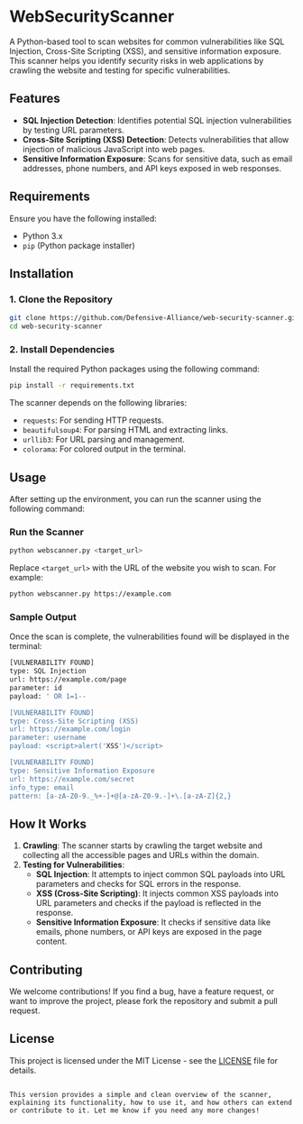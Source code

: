 # WebSecurityScanner

A Python-based tool to scan websites for common vulnerabilities like SQL Injection, Cross-Site Scripting (XSS), and sensitive information exposure. This scanner helps you identify security risks in web applications by crawling the website and testing for specific vulnerabilities.

## Features
- **SQL Injection Detection**: Identifies potential SQL injection vulnerabilities by testing URL parameters.
- **Cross-Site Scripting (XSS) Detection**: Detects vulnerabilities that allow injection of malicious JavaScript into web pages.
- **Sensitive Information Exposure**: Scans for sensitive data, such as email addresses, phone numbers, and API keys exposed in web responses.

## Requirements

Ensure you have the following installed:

- Python 3.x
- `pip` (Python package installer)

## Installation

### 1. Clone the Repository

```bash
git clone https://github.com/Defensive-Alliance/web-security-scanner.git
cd web-security-scanner
```

### 2. Install Dependencies

Install the required Python packages using the following command:

```bash
pip install -r requirements.txt
```

The scanner depends on the following libraries:
- `requests`: For sending HTTP requests.
- `beautifulsoup4`: For parsing HTML and extracting links.
- `urllib3`: For URL parsing and management.
- `colorama`: For colored output in the terminal.

## Usage

After setting up the environment, you can run the scanner using the following command:

### Run the Scanner

```bash
python webscanner.py <target_url>
```

Replace `<target_url>` with the URL of the website you wish to scan. For example:

```bash
python webscanner.py https://example.com
```

### Sample Output

Once the scan is complete, the vulnerabilities found will be displayed in the terminal:

```bash
[VULNERABILITY FOUND]
type: SQL Injection
url: https://example.com/page
parameter: id
payload: ' OR 1=1--

[VULNERABILITY FOUND]
type: Cross-Site Scripting (XSS)
url: https://example.com/login
parameter: username
payload: <script>alert('XSS')</script>

[VULNERABILITY FOUND]
type: Sensitive Information Exposure
url: https://example.com/secret
info_type: email
pattern: [a-zA-Z0-9._%+-]+@[a-zA-Z0-9.-]+\.[a-zA-Z]{2,}
```

## How It Works

1. **Crawling**: The scanner starts by crawling the target website and collecting all the accessible pages and URLs within the domain.
2. **Testing for Vulnerabilities**:
   - **SQL Injection**: It attempts to inject common SQL payloads into URL parameters and checks for SQL errors in the response.
   - **XSS (Cross-Site Scripting)**: It injects common XSS payloads into URL parameters and checks if the payload is reflected in the response.
   - **Sensitive Information Exposure**: It checks if sensitive data like emails, phone numbers, or API keys are exposed in the page content.


## Contributing

We welcome contributions! If you find a bug, have a feature request, or want to improve the project, please fork the repository and submit a pull request.

## License

This project is licensed under the MIT License - see the [LICENSE](LICENSE) file for details.
```

This version provides a simple and clean overview of the scanner, explaining its functionality, how to use it, and how others can extend or contribute to it. Let me know if you need any more changes!
